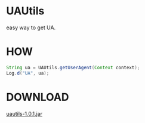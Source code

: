 # UAUtils
easy way to get UA.
# HOW
``` java
String ua = UAUtils.getUserAgent(Context context);
Log.d("UA", ua);
```
# DOWNLOAD
[uautils-1.0.1.jar](https://github.com/utilsman/uautils/releases/download/1.0.1/uautils_1.0.1.jar)